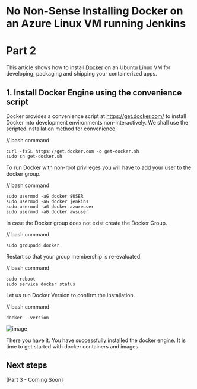 # No Non-Sense Installing Docker on an Azure Linux VM running Jenkins

# Part 2

This article shows how to install [Docker](https://docs.docker.com/engine/install/ubuntu) on an Ubuntu Linux VM for developing, packaging and shipping your containerized apps.

## 1. Install Docker Engine using the convenience script

Docker provides a convenience script at https://get.docker.com/ to install Docker into development environments non-interactively. 
We shall use the scripted installation method for convenience.

// bash command

    curl -fsSL https://get.docker.com -o get-docker.sh
    sudo sh get-docker.sh

To run Docker with non-root privileges you will have to add your user to the docker group.

// bash command

    sudo usermod -aG docker $USER
    sudo usermod -aG docker jenkins
    sudo usermod -aG docker azureuser
    sudo usermod -aG docker awsuser

In case the Docker group does not exist create the Docker Group.

// bash command

    sudo groupadd docker

Restart so that your group membership is re-evaluated.

// bash command

    sudo reboot
    sudo service docker status

Let us run Docker Version to confirm the installation.

// bash command

    docker --version

![image](https://github.com/mfkhan267/my_jenkins_app/assets/77663612/31060bec-20e2-4e81-b6db-8f4408b74653)

There you have it. You have successfully installed the docker engine. It is time to get started with docker containers and images.

## Next steps

[Part 3 - Coming Soon]
